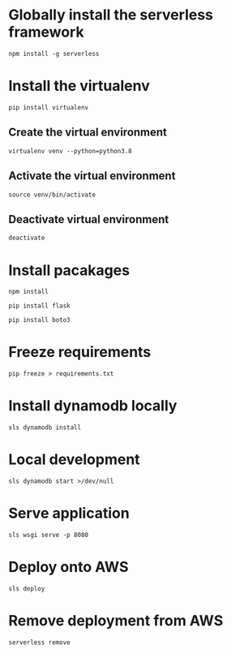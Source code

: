 

# Globally install the serverless framework

```
npm install -g serverless
```


# Install the virtualenv

```
pip install virtualenv
```

## Create the virtual environment
```
virtualenv venv --python=python3.8
```

## Activate the virtual environment

```
source venv/bin/activate
```

## Deactivate virtual environment

```
deactivate
```

# Install pacakages

```
npm install
```

```
pip install flask
```

```
pip install boto3
```

# Freeze requirements

```
pip freeze > requirements.txt
```

# Install dynamodb locally

```
sls dynamodb install
```

# Local development

```
sls dynamodb start >/dev/null
```

# Serve application

```
sls wsgi serve -p 8080
```

# Deploy onto AWS

```
sls deploy
```

# Remove deployment from AWS

```
serverless remove
```